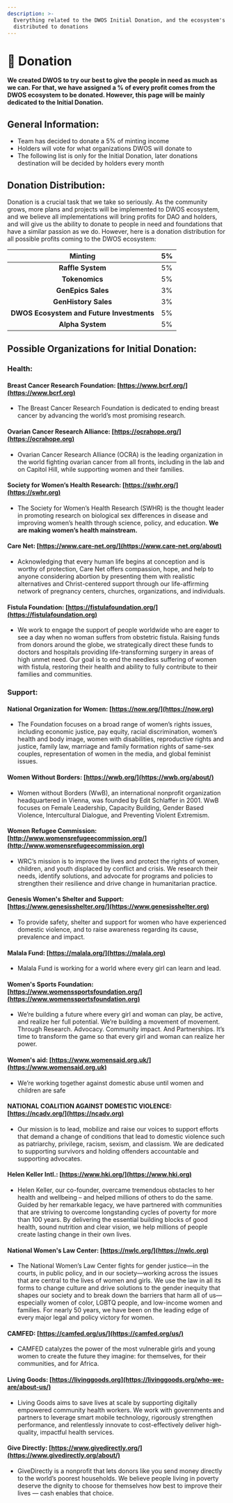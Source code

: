 ```yaml
---
description: >-
  Everything related to the DWOS Initial Donation, and the ecosystem's profits
  distributed to donations
---
```


# 💌 Donation

**We created DWOS to try our best to give the people in need as much as we can. For that, we have assigned a % of every profit comes from the DWOS ecosystem to be donated. However, this page will be mainly dedicated to the Initial Donation.**

## General Information:

* Team has decided to donate a 5% of minting income
* Holders will vote for what organizations DWOS will donate to
* The following list is only for the Initial Donation, later donations destination will be decided by holders every month

## Donation Distribution:

Donation is a crucial task that we take so seriously. As the community grows, more plans and projects will be implemented to DWOS ecosystem, and we believe all implementations will bring profits for DAO and holders, and will give us the ability to donate to people in need and foundations that have a similar passion as we do. However, here is a donation distribution for all possible profits coming to the DWOS ecosystem:

|                **Minting**                | 5% |
| :---------------------------------------: | -- |
|             **Raffle System**             | 5% |
|               **Tokenomics**              | 5% |
|             **GenEpics Sales**            | 3% |
|            **GenHistory Sales**           | 3% |
| **DWOS Ecosystem and Future Investments** | 5% |
|              **Alpha System**             | 5% |

## Possible Organizations for Initial Donation:

### Health:

#### Breast Cancer Research Foundation: [https://www.bcrf.org/](https://www.bcrf.org)

* The Breast Cancer Research Foundation is dedicated to ending breast cancer by advancing the world’s most promising research.

#### Ovarian Cancer Research Alliance: [https://ocrahope.org/](https://ocrahope.org)

* Ovarian Cancer Research Alliance (OCRA) is the leading organization in the world fighting ovarian cancer from all fronts, including in the lab and on Capitol Hill, while supporting women and their families.

#### Society for Women’s Health Research: [https://swhr.org/](https://swhr.org)

* The Society for Women’s Health Research (SWHR) is the thought leader in promoting research on biological sex differences in disease and improving women’s health through science, policy, and education. **We are making women’s health mainstream.**

#### Care Net: [https://www.care-net.org/](https://www.care-net.org/about)

* Acknowledging that every human life begins at conception and is worthy of protection, Care Net offers compassion, hope, and help to anyone considering abortion by presenting them with realistic alternatives and Christ-centered support through our life-affirming network of pregnancy centers, churches, organizations, and individuals.

#### Fistula Foundation: [https://fistulafoundation.org/](https://fistulafoundation.org)

* We work to engage the support of people worldwide who are eager to see a day when no woman suffers from obstetric fistula. Raising funds from donors around the globe, we strategically direct these funds to doctors and hospitals providing life-transforming surgery in areas of high unmet need. Our goal is to end the needless suffering of women with fistula, restoring their health and ability to fully contribute to their families and communities.

### Support:

#### National Organization for Women: [https://now.org/](https://now.org)

* The Foundation focuses on a broad range of women’s rights issues, including economic justice, pay equity, racial discrimination, women’s health and body image, women with disabilities, reproductive rights and justice, family law, marriage and family formation rights of same-sex couples, representation of women in the media, and global feminist issues.

#### Women Without Borders: [https://wwb.org/](https://wwb.org/about/)

* Women without Borders (WwB), an international nonprofit organization headquartered in Vienna, was founded by Edit Schlaffer in 2001. WwB focuses on Female Leadership, Capacity Building, Gender Based Violence, Intercultural Dialogue, and Preventing Violent Extremism.

#### Women Refugee Commission: [http://www.womensrefugeecommission.org/](http://www.womensrefugeecommission.org)

* WRC’s mission is to improve the lives and protect the rights of women, children, and youth displaced by conflict and crisis. We research their needs, identify solutions, and advocate for programs and policies to strengthen their resilience and drive change in humanitarian practice.

#### Genesis Women's Shelter and Support: [https://www.genesisshelter.org/](https://www.genesisshelter.org)

* To provide safety, shelter and support for women who have experienced domestic violence, and to raise awareness regarding its cause, prevalence and impact.

#### Malala Fund: [https://malala.org/](https://malala.org)

* Malala Fund is working for a world where every girl can learn and lead.

#### Women's Sports Foundation: [https://www.womenssportsfoundation.org/](https://www.womenssportsfoundation.org)

* We’re building a future where every girl and woman can play, be active, and realize her full potential. We’re building a movement of movement. Through Research. Advocacy. Community impact. And Partnerships. It’s time to transform the game so that every girl and woman can realize her power.

#### Women's aid: [https://www.womensaid.org.uk/](https://www.womensaid.org.uk)

* We’re working together against domestic abuse until women and children are safe

#### **NATIONAL COALITION AGAINST DOMESTIC VIOLENCE**: [https://ncadv.org/](https://ncadv.org)

* Our mission is to lead, mobilize and raise our voices to support efforts that demand a change of conditions that lead to domestic violence such as patriarchy, privilege, racism, sexism, and classism. We are dedicated to supporting survivors and holding offenders accountable and supporting advocates.

#### **Helen Keller Intl.**: [https://www.hki.org/](https://www.hki.org)

* Helen Keller, our co-founder, overcame tremendous obstacles to her health and wellbeing – and helped millions of others to do the same. Guided by her remarkable legacy, we have partnered with communities that are striving to overcome longstanding cycles of poverty for more than 100 years. By delivering the essential building blocks of good health, sound nutrition and clear vision, we help millions of people create lasting change in their own lives.

#### **National Women's Law Center**: [https://nwlc.org/](https://nwlc.org)

* The National Women’s Law Center fights for gender justice—in the courts, in public policy, and in our society—working across the issues that are central to the lives of women and girls. We use the law in all its forms to change culture and drive solutions to the gender inequity that shapes our society and to break down the barriers that harm all of us—especially women of color, LGBTQ people, and low-income women and families. For nearly 50 years, we have been on the leading edge of every major legal and policy victory for women.

#### **CAMFED**: [https://camfed.org/us/](https://camfed.org/us/)

* CAMFED catalyzes the power of the most vulnerable girls and young women to create the future they imagine: for themselves, for their communities, and for Africa.

#### **Living Goods**: [https://livinggoods.org](https://livinggoods.org/who-we-are/about-us/)

* Living Goods aims to save lives at scale by supporting digitally empowered community health workers. We work with governments and partners to leverage smart mobile technology, rigorously strengthen performance, and relentlessly innovate to cost-effectively deliver high-quality, impactful health services.

#### **Give Directly**: [https://www.givedirectly.org/](https://www.givedirectly.org/about/)

* GiveDirectly is a nonprofit that lets donors like you send money directly to the world’s poorest households. We believe people living in poverty deserve the dignity to choose for themselves how best to improve their lives — cash enables that choice.
